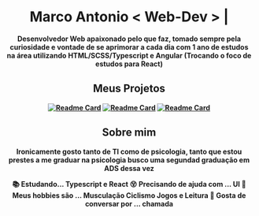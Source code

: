 <div align=center>
<h1> <b>Marco Antonio</b>  < Web-Dev > <b>|</b> </h1>  

<p>
 <b> Desenvolvedor Web apaixonado pelo que faz, tomado sempre pela curiosidade e vontade de se aprimorar a cada dia com 1 ano de estudos na área utilizando HTML/SCSS/Typescript e Angular (Trocando o foco de estudos para React) <b>
</p>

<h2> Meus Projetos </h2>

[![Readme Card](https://github-readme-stats.vercel.app/api/pin/?username=Marco-A-C-Pereira&repo=Consulta-animes&theme=gruvbox)](https://github.com/Marco-A-C-Pereira/Consulta-animes)
[![Readme Card](https://github-readme-stats.vercel.app/api/pin/?username=Marco-A-C-Pereira&repo=Trellolike&theme=)](https://github.com/Marco-A-C-Pereira/Trellolike)
[![Readme Card](https://github-readme-stats.vercel.app/api/pin/?username=Marco-A-C-Pereira&repo=Portfolio&theme=gruvbox)](https://github.com/Marco-A-C-Pereira/Portfolio) 

<h2>Sobre mim</h2>  

Ironicamente gosto tanto de TI como de psicologia, tanto que estou prestes a me graduar na psicologia busco uma segundad graduação em ADS dessa vez 

 📚 Estudando... Typescript e React
 😵 Precisando de ajuda com ... UI
 💞 Meus hobbies são ... Musculação Ciclismo Jogos e Leitura 
 💬 Gosta de conversar por ... chamada

</div>
